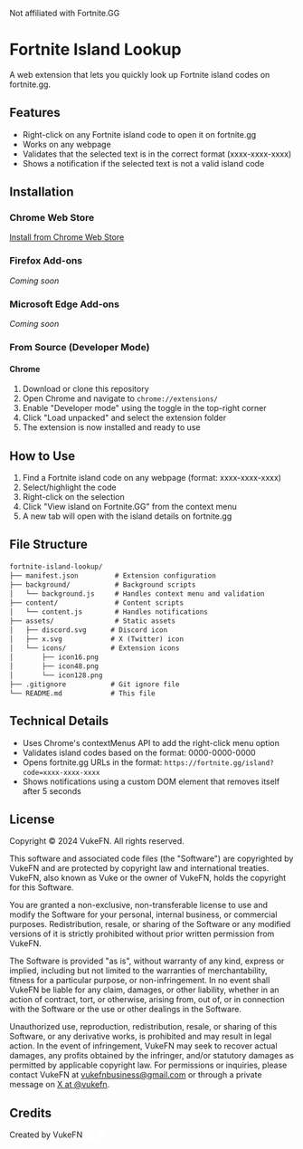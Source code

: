 Not affiliated with Fortnite.GG

# Fortnite Island Lookup

A web extension that lets you quickly look up Fortnite island codes on fortnite.gg.

## Features

- Right-click on any Fortnite island code to open it on fortnite.gg
- Works on any webpage
- Validates that the selected text is in the correct format (xxxx-xxxx-xxxx)
- Shows a notification if the selected text is not a valid island code

## Installation

### Chrome Web Store

[Install from Chrome Web Store](https://chromewebstore.google.com/detail/nfmmhlnaenciadmlaifjmcldfklemieb?utm_source=item-share-cb)

### Firefox Add-ons

_Coming soon_

### Microsoft Edge Add-ons

_Coming soon_

### From Source (Developer Mode)

#### Chrome

1. Download or clone this repository
2. Open Chrome and navigate to `chrome://extensions/`
3. Enable "Developer mode" using the toggle in the top-right corner
4. Click "Load unpacked" and select the extension folder
5. The extension is now installed and ready to use

## How to Use

1. Find a Fortnite island code on any webpage (format: xxxx-xxxx-xxxx)
2. Select/highlight the code
3. Right-click on the selection
4. Click "View island on Fortnite.GG" from the context menu
5. A new tab will open with the island details on fortnite.gg

## File Structure

```
fortnite-island-lookup/
├── manifest.json         # Extension configuration
├── background/           # Background scripts
│   └── background.js     # Handles context menu and validation
├── content/              # Content scripts
│   └── content.js        # Handles notifications
├── assets/               # Static assets
│   ├── discord.svg      # Discord icon
│   ├── x.svg            # X (Twitter) icon
│   └── icons/           # Extension icons
│       ├── icon16.png
│       ├── icon48.png
│       └── icon128.png
├── .gitignore           # Git ignore file
└── README.md            # This file
```

## Technical Details

- Uses Chrome's contextMenus API to add the right-click menu option
- Validates island codes based on the format: 0000-0000-0000
- Opens fortnite.gg URLs in the format: `https://fortnite.gg/island?code=xxxx-xxxx-xxxx`
- Shows notifications using a custom DOM element that removes itself after 5 seconds

## License

Copyright © 2024 VukeFN. All rights reserved.
    
This software and associated code files (the "Software") are
copyrighted by VukeFN and are protected by copyright law and international
treaties. VukeFN, also known as Vuke or the owner of VukeFN, holds the copyright for
this Software.
    
You are granted a non-exclusive, non-transferable license to use
and modify the Software for your personal, internal business, or commercial
purposes. Redistribution, resale, or sharing of the Software or any
modified versions of it is strictly prohibited without prior written
permission from VukeFN.

The Software is provided "as is", without warranty of any kind, express or
implied, including but not limited to the warranties of merchantability,
fitness for a particular purpose, or non-infringement. In no event shall
VukeFN be liable for any claim, damages, or other liability, whether in an
action of contract, tort, or otherwise, arising from, out of, or in
connection with the Software or the use or other dealings in the Software.

Unauthorized use, reproduction, redistribution, resale, or sharing of this
Software, or any derivative works, is prohibited and may result in legal
action. In the event of infringement, VukeFN may seek to recover actual
damages, any profits obtained by the infringer, and/or statutory damages
as permitted by applicable copyright law. For permissions or inquiries,
please contact VukeFN at vukefnbusiness@gmail.com or through a private 
message on [X at @vukefn](https://x.com/vukefn).

## Credits

Created by VukeFN [<img src="assets\x.svg" alt="X icon" width="16" style="vertical-align: middle"/>](https://x.com/vukefn) [<img src="assets\discord.svg" alt="X icon" width="16" style="vertical-align: middle"/>](https://discord.com/users/611107142560382976)
